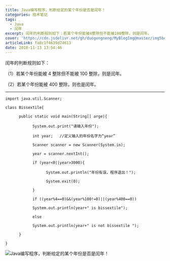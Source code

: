 ```yaml
---
title: Java编写程序，判断给定的某个年份是否是闰年！
categories: 技术笔记
tags:
  - Java
  - 闰年
excerpt: 闰年的判断规则如下：若某个年份能被4整除但不能被100整除，则是闰年。
cover: 'https://cdn.jsdelivr.net/gh/duogongneng/MyBlogImg@master/img5bea6dc2584a3.png'
articleLink: fa8c1f4639d74613
date: 2018-11-13 13:54:46
---
```


闰年的判断规则如下：

（1）若某个年份能被 4 整除但不能被 100 整除，则是闰年。

（2）若某个年份能被 400 整除，则也是闰年。

* * *

```
import java.util.Scanner;

class Bissextile{

      public static void main(String[] arge){

            System.out.print("请输入年份");

            int year;	//定义输入的年份名字为“year”

            Scanner scanner = new Scanner(System.in);

            year = scanner.nextInt();

            if (year<0||year>3000){

                  System.out.println("年份有误，程序退出！");

                  System.exit(0);

            }

            if ((year%4==0)&&(year%100!=0)||(year%400==0))

            System.out.println(year+" is bissextile");

            else

            System.out.println(year+" is not bissextile ");

      }

}
```

![Java编写程序，判断给定的某个年份是否是闰年！](https://cdn.jsdelivr.net/gh/duogongneng/MyBlogImg@master/img5bea6dc2584a3.png "Java编写程序，判断给定的某个年份是否是闰年！")
